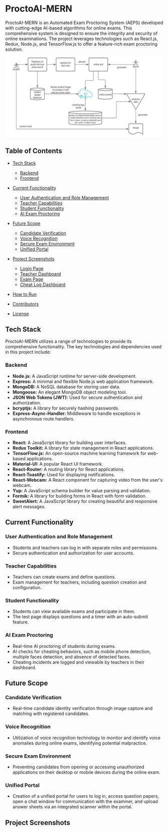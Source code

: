 # ProctoAI-MERN

ProctoAI-MERN is an Automated Exam Proctoring System (AEPS) developed with cutting-edge AI-based algorithms for online exams. This comprehensive system is designed to ensure the integrity and security of online examinations. The project leverages technologies such as React.js, Redux, Node.js, and TensorFlow.js to offer a feature-rich exam proctoring solution.

![ProctoAI-MERN](readme-images/proctoai-mern.jpg)

## Table of Contents

- [Tech Stack](#tech-stack)

  - [Backend](#backend)
  - [Frontend](#frontend)

- [Current Functionality](#current-functionality)
  - [User Authentication and Role Management](#user-authentication-and-role-management)
  - [Teacher Capabilities](#teacher-capabilities)
  - [Student Functionality](#student-functionality)
  - [AI Exam Proctoring](#ai-exam-proctoring)
- [Future Scope](#future-scope)
  - [Candidate Verification](#candidate-verification)
  - [Voice Recognition](#voice-recognition)
  - [Secure Exam Environment](#secure-exam-environment)
  - [Unified Portal](#unified-portal)
- [Project Screenshots](#project-screenshots)
  - [Login Page](#login-page)
  - [Teacher Dashboard](#teacher-dashboard)
  - [Exam Page](#exam-page)
  - [Cheat Log Dashboard](#cheat-log-dashboard)
- [How to Run](#how-to-run)
- [Contributors](#contributors)
- [License](#license)

## Tech Stack

ProctoAI-MERN utilizes a range of technologies to provide its comprehensive functionality. The key technologies and dependencies used in this project include:

### Backend

- **Node.js:** A JavaScript runtime for server-side development.
- **Express:** A minimal and flexible Node.js web application framework.
- **MongoDB:** A NoSQL database for storing user data.
- **Mongoose:** An elegant MongoDB object modeling tool.
- **JSON Web Tokens (JWT):** Used for secure authentication and authorization.
- **bcryptjs:** A library for securely hashing passwords.
- **Express-Async-Handler:** Middleware to handle exceptions in asynchronous route handlers.

### Frontend

- **React:** A JavaScript library for building user interfaces.
- **Redux Toolkit:** A library for state management in React applications.
- **TensorFlow.js:** An open-source machine learning framework for web-based applications.
- **Material-UI:** A popular React UI framework.
- **React-Router:** A routing library for React applications.
- **React-Toastify:** Used for displaying notifications.
- **React-Webcam:** A React component for capturing video from the user's webcam.
- **Yup:** A JavaScript schema builder for value parsing and validation.
- **Formik:** A library for building forms in React with form validation.
- **SweetAlert:** A JavaScript library for creating beautiful and responsive alert messages.

## Current Functionality

### User Authentication and Role Management

- Students and teachers can log in with separate roles and permissions.
- Secure authentication and authorization for user accounts.

### Teacher Capabilities

- Teachers can create exams and define questions.
- Exam management for teachers, including question creation and configuration.

### Student Functionality

- Students can view available exams and participate in them.
- The test page displays questions and a timer with an auto-submit feature.

### AI Exam Proctoring

- Real-time AI proctoring of students during exams.
- AI checks for cheating behaviors, such as mobile phone detection, multiple faces detection, and absence of detected faces.
- Cheating incidents are logged and viewable by teachers in their dashboard.

## Future Scope

### Candidate Verification

- Real-time candidate identity verification through image capture and matching with registered candidates.

### Voice Recognition

- Utilization of voice recognition technology to monitor and identify voice anomalies during online exams, identifying potential malpractice.

### Secure Exam Environment

- Preventing candidates from opening or accessing unauthorized applications on their desktop or mobile devices during the online exam.

### Unified Portal

- Creation of a unified portal for users to log in, access question papers, open a chat window for communication with the examiner, and upload answer sheets via an integrated scanner within the portal.

## Project Screenshots


